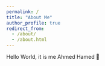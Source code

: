 ```yaml
---
permalink: /
title: "About Me"
author_profile: true
redirect_from: 
  - /about/
  - /about.html
---
```


Hello World, it is me Ahmed Hamed 👾
